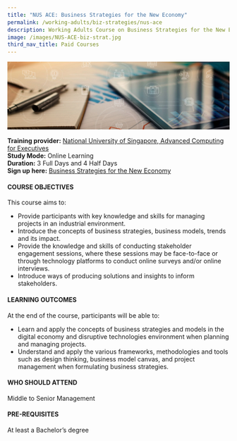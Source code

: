 ```yaml
---
title: "NUS ACE: Business Strategies for the New Economy"
permalink: /working-adults/biz-strategies/nus-ace
description: Working Adults Course on Business Strategies for the New Economy
image: /images/NUS-ACE-biz-strat.jpg
third_nav_title: Paid Courses
---
```

![Upskill Yourself With Business Strategies for the New Economy ](/images/NUS-ACE-biz-strat.jpg)

**Training provider:** [National University of Singapore, Advanced Computing for Executives](https://ace.nus.edu.sg/)  
**Study Mode:** Online Learning   
**Duration:** 3 Full Days and 4 Half Days <br>
**Sign up here:** [Business Strategies for the New Economy](https://ace.nus.edu.sg/event/business-strategies-for-the-new-economy/)

#### **COURSE OBJECTIVES**

This course aims to:

* Provide participants with key knowledge and skills for managing projects in an industrial environment.
* Introduce the concepts of business strategies, business models, trends and its impact.
* Provide the knowledge and skills of conducting stakeholder engagement sessions, where these sessions may be face-to-face or through technology platforms to conduct online surveys and/or online interviews.
* Introduce ways of producing solutions and insights to inform stakeholders.

#### **LEARNING OUTCOMES**
At the end of the course, participants will be able to:

* Learn and apply the concepts of business strategies and models in the digital economy and disruptive technologies environment when planning and managing projects.
* Understand and apply the various frameworks, methodologies and tools such as design thinking, business model canvas, and project management when formulating business strategies.


#### **WHO SHOULD ATTEND**

Middle to Senior Management


#### **PRE-REQUISITES**
At least a Bachelor’s degree